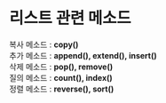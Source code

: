 # 리스트 관련 메소드
복사 메소드 : **copy()**  
추가 메소드 : **append(), extend(), insert()**  
삭제 메소드 : **pop(), remove()**  
질의 메소드 : **count(), index()**  
정렬 메소드 : **reverse(), sort()**  
